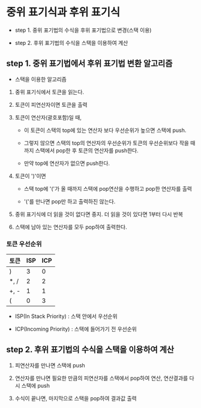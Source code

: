 # 중위 표기식과 후위 표기식

- step 1. 중위 표기법의 수식을 후위 표기법으로 변경(스택 이용)

- step 2. 후위 표기법의 수식을 스택을 이용하여 계산

## step 1. 중위 표기법에서 후위 표기법 변환 알고리즘

- 스택을 이용한 알고리즘

1. 중위 표기식에서 토큰을 읽는다.

2. 토큰이 피연산자이면 토큰을 출력

3. 토큰이 연산자(괄호포함)일 때, 

    - 이 토큰이 스택의 top에 있는 연산자 보다 우선순위가 높으면 스택에 push. 
    
    - 그렇지 않으면 스택의 top의 연산자의 우선순위가 토큰의 우선순위보다 작을 때까지 스택에서 pop한 후 토큰의 연산자를 push한다.

    - 만약 top에 연산자가 없으면 push한다.

4. 토큰이 ')'이면 

    - 스택 top에 '('가 올 때까지 스택에 pop연산을 수행하고 pop한 연산자를 출력

    - '('를 만나면 pop만 하고 출력하진 않는다.

5. 중위 표기식에 더 읽을 것이 없다면 중지. 더 읽을 것이 있다면 1부터 다시 반복

6. 스택에 남아 있는 연산자를 모두 pop하여 출력한다.

### 토큰 우선순위

| 토큰 | ISP | ICP |
| --- | --- | --- |
| ) | 3 | 0 |
| *, / | 2 | 2 |
| +, - | 1 | 1 |
| ( | 0 | 3 |

- ISP(In Stack Priority) : 스택 안에서 우선순위

- ICP(Incoming Priority) : 스택에 들어가기 전 우선순위

## step 2. 후위 표기법의 수식을 스택을 이용하여 계산

1. 피연산자를 만나면 스택에 push

2. 연산자를 만나면 필요한 만큼의 피연산자를 스택에서 pop하여 연산, 연산결과를 다시 스택에 push

3. 수식이 끝나면, 마지막으로 스택을 pop하여 결과값 출력
